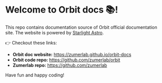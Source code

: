 # Welcome to Orbit docs 📚!

This repo contains documentation source of Orbit official documentation site. The website is powered by [Starlight Astro](https://starlight.astro.build/).

👉 Checkout these links:

- **Orbit doc website:** https://zumerlab.github.io/orbit-docs
- **Orbit code repo:** https://github.com/zumerlab/orbit
- **Zumerlab repo:** https://github.com/zumerlab

Have fun and happy coding!
